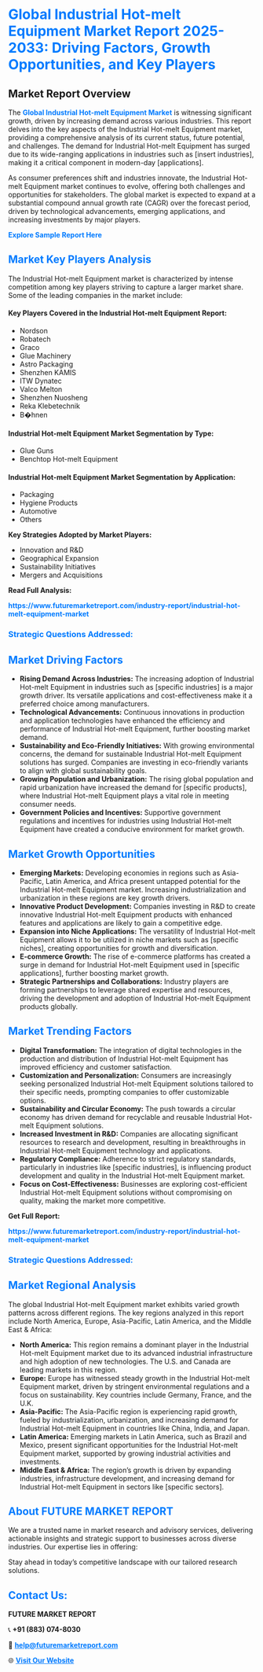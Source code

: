 <h1 style="color: #007BFF;">Global Industrial Hot-melt Equipment Market Report 2025-2033: Driving Factors, Growth Opportunities, and Key Players</h1>

<section id="overview">
<h2>Market Report Overview</h2>
<p>The <a href="https://www.futuremarketreport.com/industry-report/industrial-hot-melt-equipment-market" style="color: #007BFF; text-decoration: none;"><strong>Global Industrial Hot-melt Equipment Market</strong></a> is witnessing significant growth, driven by increasing demand across various industries. This report delves into the key aspects of the Industrial Hot-melt Equipment market, providing a comprehensive analysis of its current status, future potential, and challenges. The demand for Industrial Hot-melt Equipment has surged due to its wide-ranging applications in industries such as [insert industries], making it a critical component in modern-day [applications].</p>
<p>As consumer preferences shift and industries innovate, the Industrial Hot-melt Equipment market continues to evolve, offering both challenges and opportunities for stakeholders. The global market is expected to expand at a substantial compound annual growth rate (CAGR) over the forecast period, driven by technological advancements, emerging applications, and increasing investments by major players.</p>
</section>

<section id="overview">
<p><a href="https://www.futuremarketreport.com/request-sample/reportId=27985" style="color: #007BFF; text-decoration: none;"><strong>Explore Sample Report Here</strong></a></p>
</section>

<section id="key-players">
<h2 style="color: #007BFF;">Market Key Players Analysis</h2>
<p>The Industrial Hot-melt Equipment market is characterized by intense competition among key players striving to capture a larger market share. Some of the leading companies in the market include:</p>
<h4>Key Players Covered in the Industrial Hot-melt Equipment Report:</h4>
<ul><li>Nordson</li><li>Robatech</li><li>Graco</li><li>Glue Machinery</li><li>Astro Packaging</li><li>Shenzhen KAMIS</li><li>ITW Dynatec</li><li>Valco Melton</li><li>Shenzhen Nuosheng</li><li>Reka Klebetechnik</li><li>B�hnen</li></ul>
<h4>Industrial Hot-melt Equipment Market Segmentation by Type:</h4>
<ul><li>Glue Guns</li><li>Benchtop Hot-melt Equipment</li></ul>

<h4>Industrial Hot-melt Equipment Market Segmentation by Application:</h4>
<ul><li>Packaging</li><li>Hygiene Products</li><li>Automotive</li><li>Others</li></ul>
<p><strong>Key Strategies Adopted by Market Players:</strong></p>
<ul>
<li>Innovation and R&D</li>
<li>Geographical Expansion</li>
<li>Sustainability Initiatives</li>
<li>Mergers and Acquisitions</li>
</ul>
</section>

<section>
<p><strong>Read Full Analysis: </strong></p><a href="https://www.futuremarketreport.com/industry-report/industrial-hot-melt-equipment-market" style="color: #007BFF; text-decoration: none;"><strong>https://www.futuremarketreport.com/industry-report/industrial-hot-melt-equipment-market</strong></a>
<h3 style="color: #007BFF;">Strategic Questions Addressed:</h3>
</section>

<section id="driving-factors">
<h2 style="color: #007BFF;">Market Driving Factors</h2>
<ul>
<li><strong>Rising Demand Across Industries:</strong> The increasing adoption of Industrial Hot-melt Equipment in industries such as [specific industries] is a major growth driver. Its versatile applications and cost-effectiveness make it a preferred choice among manufacturers.</li>
<li><strong>Technological Advancements:</strong> Continuous innovations in production and application technologies have enhanced the efficiency and performance of Industrial Hot-melt Equipment, further boosting market demand.</li>
<li><strong>Sustainability and Eco-Friendly Initiatives:</strong> With growing environmental concerns, the demand for sustainable Industrial Hot-melt Equipment solutions has surged. Companies are investing in eco-friendly variants to align with global sustainability goals.</li>
<li><strong>Growing Population and Urbanization:</strong> The rising global population and rapid urbanization have increased the demand for [specific products], where Industrial Hot-melt Equipment plays a vital role in meeting consumer needs.</li>
<li><strong>Government Policies and Incentives:</strong> Supportive government regulations and incentives for industries using Industrial Hot-melt Equipment have created a conducive environment for market growth.</li>
</ul>
</section>

<section id="growth-opportunities">
<h2 style="color: #007BFF;">Market Growth Opportunities</h2>
<ul>
<li><strong>Emerging Markets:</strong> Developing economies in regions such as Asia-Pacific, Latin America, and Africa present untapped potential for the Industrial Hot-melt Equipment market. Increasing industrialization and urbanization in these regions are key growth drivers.</li>
<li><strong>Innovative Product Development:</strong> Companies investing in R&D to create innovative Industrial Hot-melt Equipment products with enhanced features and applications are likely to gain a competitive edge.</li>
<li><strong>Expansion into Niche Applications:</strong> The versatility of Industrial Hot-melt Equipment allows it to be utilized in niche markets such as [specific niches], creating opportunities for growth and diversification.</li>
<li><strong>E-commerce Growth:</strong> The rise of e-commerce platforms has created a surge in demand for Industrial Hot-melt Equipment used in [specific applications], further boosting market growth.</li>
<li><strong>Strategic Partnerships and Collaborations:</strong> Industry players are forming partnerships to leverage shared expertise and resources, driving the development and adoption of Industrial Hot-melt Equipment products globally.</li>
</ul>
</section>

<section id="trending-factors">
<h2 style="color: #007BFF;">Market Trending Factors</h2>
<ul>
<li><strong>Digital Transformation:</strong> The integration of digital technologies in the production and distribution of Industrial Hot-melt Equipment has improved efficiency and customer satisfaction.</li>
<li><strong>Customization and Personalization:</strong> Consumers are increasingly seeking personalized Industrial Hot-melt Equipment solutions tailored to their specific needs, prompting companies to offer customizable options.</li>
<li><strong>Sustainability and Circular Economy:</strong> The push towards a circular economy has driven demand for recyclable and reusable Industrial Hot-melt Equipment solutions.</li>
<li><strong>Increased Investment in R&D:</strong> Companies are allocating significant resources to research and development, resulting in breakthroughs in Industrial Hot-melt Equipment technology and applications.</li>
<li><strong>Regulatory Compliance:</strong> Adherence to strict regulatory standards, particularly in industries like [specific industries], is influencing product development and quality in the Industrial Hot-melt Equipment market.</li>
<li><strong>Focus on Cost-Effectiveness:</strong> Businesses are exploring cost-efficient Industrial Hot-melt Equipment solutions without compromising on quality, making the market more competitive.</li>
</ul>
</section>

<section>
<p><strong>Get Full Report: </strong></p><a href="https://www.futuremarketreport.com/industry-report/industrial-hot-melt-equipment-market" style="color: #007BFF; text-decoration: none;"><strong>https://www.futuremarketreport.com/industry-report/industrial-hot-melt-equipment-market</strong></a>
<h3 style="color: #007BFF;">Strategic Questions Addressed:</h3>
</section>


<section id="regional-analysis">
<h2 style="color: #007BFF;">Market Regional Analysis</h2>
<p>The global Industrial Hot-melt Equipment market exhibits varied growth patterns across different regions. The key regions analyzed in this report include North America, Europe, Asia-Pacific, Latin America, and the Middle East & Africa:</p>
<ul>
<li><strong>North America:</strong> This region remains a dominant player in the Industrial Hot-melt Equipment market due to its advanced industrial infrastructure and high adoption of new technologies. The U.S. and Canada are leading markets in this region.</li>
<li><strong>Europe:</strong> Europe has witnessed steady growth in the Industrial Hot-melt Equipment market, driven by stringent environmental regulations and a focus on sustainability. Key countries include Germany, France, and the U.K.</li>
<li><strong>Asia-Pacific:</strong> The Asia-Pacific region is experiencing rapid growth, fueled by industrialization, urbanization, and increasing demand for Industrial Hot-melt Equipment in countries like China, India, and Japan.</li>
<li><strong>Latin America:</strong> Emerging markets in Latin America, such as Brazil and Mexico, present significant opportunities for the Industrial Hot-melt Equipment market, supported by growing industrial activities and investments.</li>
<li><strong>Middle East & Africa:</strong> The region’s growth is driven by expanding industries, infrastructure development, and increasing demand for Industrial Hot-melt Equipment in sectors like [specific sectors].</li>
</ul>
</section>

<footer>
<h2 style="color: #007BFF;">About FUTURE MARKET REPORT</h2>
<p>We are a trusted name in market research and advisory services, delivering actionable insights and strategic support to businesses across diverse industries. Our expertise lies in offering:</p>

<p>Stay ahead in today’s competitive landscape with our tailored research solutions.</p>

<h2 style="color: #007BFF;">Contact Us:</h2>
<p><strong>FUTURE MARKET REPORT</strong></p>
<p>📞 <strong>+91 (883) 074-8030</strong></p>
<p>📧 <strong><a href="mailto:help@futuremarketreport.com" style="color: #007BFF;">help@futuremarketreport.com</a></strong></p>
<p>🌐 <strong><a href="https://www.futuremarketreport.com/" style="color: #007BFF;">Visit Our Website</a></strong></p>
</footer>
